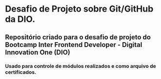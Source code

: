 # Desafio de Projeto sobre Git/GitHub da DIO.
## Repositório criado para o desafio de projeto do Bootcamp Inter Frontend Developer - Digital Innovation One (DIO)

### Usado para controle de módulos realizados e como arquivo de certificados.
